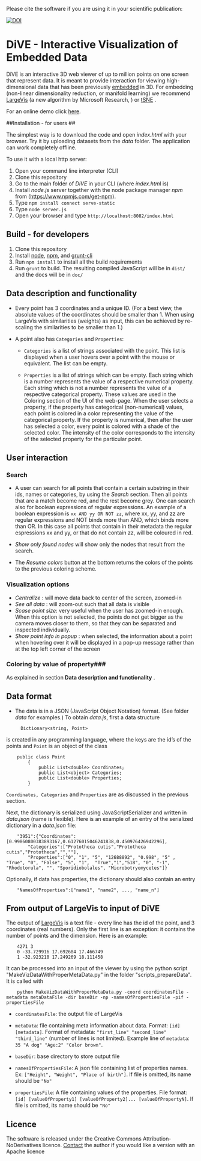 Please cite the software if you are using it in your scientific publication:

[![DOI](https://zenodo.org/badge/69663950.svg)](https://zenodo.org/badge/latestdoi/69663950)


# DiVE   -  Interactive Visualization of Embedded Data

 
DiVE is an interactive 3D web viewer of up to million points on one screen that represent data. It is meant to provide interaction for viewing high-dimensional data that has been previously [embedded](https://en.wikipedia.org/wiki/Nonlinear_dimensionality_reduction) in 3D. For embedding (non-linear dimensionality reduction, or manifold learning) we recommend [LargeVis](http://github.com/sonjageorgievska/LargeVis/) (a new algorithm by Microsoft Research, ) or [tSNE](https://github.com/lvdmaaten/bhtsne) .       

For an online demo click  [here](http://NLeSC.github.io/DiVE/ "online demo").   


##Installation - for users ##

The simplest way is to download the code and open *index.html* with your browser. Try it by uploading datasets from the *data* folder. The application can work completely offline.    

To use it with a local http server:

1. Open your command line interpreter (CLI)
2. Clone this repository
3. Go to the main folder of *DiVE* in your CLI (where *index.htm*l is)
4. Install *node.js* server together with the node package manager *npm* from (https://www.npmjs.com/get-npm).
5. Type `npm install connect serve-static`
6. Type `node server.js` 
7. Open your browser and type `http://localhost:8082/index.html` 

## Build - for developers ##

1. Clone this repository
1. Install [node](http://nodejs.org/), [npm](https://www.npmjs.org/), and [grunt-cli](https://www.npmjs.org/package/grunt-cli)
1. Run `npm install` to install all the build requirements
1. Run `grunt` to build. The resulting compiled JavaScript will be in `dist/` and the docs will be in `doc/`



## Data description and functionality ##

* Every point has 3 coordinates and a unique ID. (For a best view, the absolute values of the coordinates should be smaller than 1. When using LargeVis with similarities (weights) as input, this can be achieved by re-scaling the similarities to be smaller than 1.) 
 
* A point also has `Categories` and `Properties`:
 
  - `Categories` is a list of strings associated with the point. This list is displayed when a user hovers over a point with the mouse or 	equivalent. The list can be empty.
  
  - `Properties` is a list of strings which can be empty. Each string which is a number represents the value of a respective numerical property. Each string which is not a number represents the value of a respective categorical property.  These values are used in the Coloring section of the UI of the web-page. When the user selects a property, if the property has categorical (non-numerical) values, each point is colored in a color representing the value of the categorical property. If the property is numerical, then after the user has selected a color, every point is colored with a shade of the selected color. The intensity of the color corresponds to the intensity of the selected property for the particular point. 

## User interaction ##
### Search ###
* A user can search for all points that contain a certain substring in their ids, names or categories, by using the *Search* section. Then all points that are a match become red, and the rest become grey. One can search also for boolean expressions of regular expressions. An example of a boolean expression is `xx AND yy OR NOT zz`, where xx, yy, and zz are regular expressions and NOT binds more than AND, which binds more than OR. In this case all points that contain in their metadata the regular espressions xx and yy, or that do not contain zz, will be coloured in red. 

* *Show only found nodes* will show only the nodes that result from the search.
  
* The *Resume colors* button at the bottom returns the colors of the points to the previous coloring scheme. 

### Visualization options ###

* *Centralize*  : will move data back to center of the screen, zoomed-in
* *See all data* : will zoom-out such that all data is visible
* *Scase point size*: very useful when the user has zoomed-in enough. When this option is not selected, the points do not get bigger as the camera moves closer to them, so that they can be separated and inspected individually. 
* *Show point info in popup* : when selected, the information about a point when hovering over it will be displayed in a pop-up message  rather than at the top left corner of the screen

### Coloring by value of property###

As explained in section **Data description and functionality** .

## Data format ##

- The data is in a JSON (JavaScript Object Notation)  format. (See folder *data* for examples.)
To obtain *data.js*, first a data structure

		Dictionary<string, Point>

is created in any programming language, where the keys are the id’s of the points and `Point` is an object of the class 
  
		public class Point
		    {
		        public List<double> Coordinates;
		        public List<object> Categories;
		        public List<double> Properties;
		    }

`Coordinates, Categories` and `Properties` are as discussed in the previous section.

Next, the dictionary is serialized using JavaScriptSerializer and written in *data.json* (name is flexible). 
Here is an example of an entry of the serialized dictionary in a *data.json* file:

		"3951":{"Coordinates":[0.99860800383893167,0.61276015046241838,0.450976426942296],
			"Categories":["Prototheca cutis","Prototheca cutis","Prototheca","",""],
			"Properties":["0", "1", "5", "12688892", "0.998", "5" , "True", "0", "False", "5", "1",  "True","1","518", "0", "-1", "Rhodotorula", "", "Sporidiobolales", "Microbotryomycetes"]}

Optionally, if data has properties, the dictionary should also contain an entry 

		"NamesOfProperties":["name1", "name2", ..., "name_n"]

## From output of LargeVis to input of DiVE ##

The output of [LargeVis](http://github.com/sonjageorgievska/LargeVis/) is a text file - every line has the id of the point, and 3 coordinates (real numbers). Only the first line is an exception: it contains the number of points and the dimension. Here is an example:

		4271 3
		0 -33.729916 17.692684 17.466749
		1 -32.923210 17.249269 18.111458
		
It can be processed into an input of the viewer by using the python script "MakeVizDataWithProperMetaData.py" in the folder "scripts_prepareData". It is called with 
		
		python MakeVizDataWithProperMetaData.py -coord coordinatesFile -metadata metaDataFile -dir baseDir -np -namesOfPropertiesFile -pif -propertiesFile
		
		
		
* `coordinatesFile`: the output file of LargeVis
* `metaData`: file containing meta information about data. Format: `[id] [metadata]`.  Format of metadata:  `"first_line" "second_line" "third_line"` (number of lines is not limited). Example line of `metadata`: `35 "A dog" "Age:2" "Color brown"`.
	
* `baseDir`: base directory to store output file

* `namesOfPropertiesFile`: A json file containing list of properties names. Ex: `["Height", "Weight", "Place of birth"]`. If file is omitted, its name should be `"No"`
* `propertiesFile`: A file containing values of the properties. File format: `[id] [valueOfProperty1] [valueOfProperty2]... [valueOfPropertyN]`. If file is omitted, its name should be `"No"`

## Licence ##
The software is released under the Creative Commons Attribution-NoDerivatives licence.
[Contact](mailto:s.georgievska@esciencecenter.nl) the author if you would like a version with an Apache licence 

